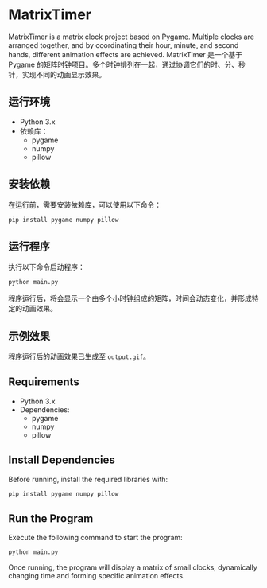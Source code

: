 # MatrixTimer
MatrixTimer is a matrix clock project based on Pygame. Multiple clocks are arranged together, and by coordinating their hour, minute, and second hands, different animation effects are achieved.
MatrixTimer 是一个基于 Pygame 的矩阵时钟项目。多个时钟排列在一起，通过协调它们的时、分、秒针，实现不同的动画显示效果。

## 运行环境

- Python 3.x
- 依赖库：
  - pygame
  - numpy
  - pillow

## 安装依赖

在运行前，需要安装依赖库，可以使用以下命令：

```sh
pip install pygame numpy pillow
```

## 运行程序

执行以下命令启动程序：

```sh
python main.py
```

程序运行后，将会显示一个由多个小时钟组成的矩阵，时间会动态变化，并形成特定的动画效果。

## 示例效果

程序运行后的动画效果已生成至 `output.gif`。


## Requirements

- Python 3.x
- Dependencies:
  - pygame
  - numpy
  - pillow

## Install Dependencies

Before running, install the required libraries with:

```sh
pip install pygame numpy pillow
```

## Run the Program

Execute the following command to start the program:

```sh
python main.py
```

Once running, the program will display a matrix of small clocks, dynamically changing time and forming specific animation effects.
